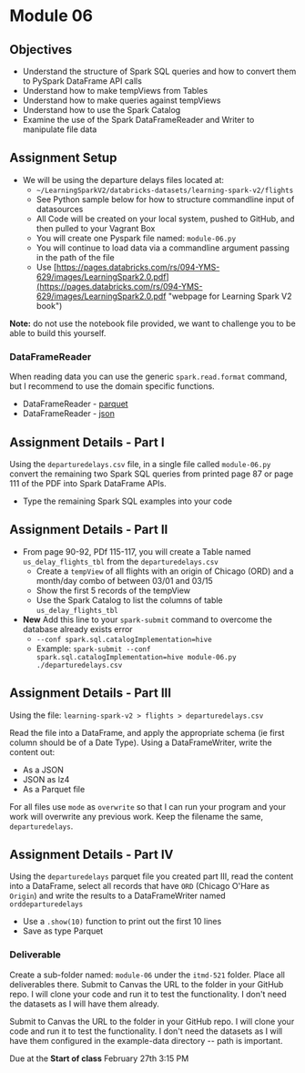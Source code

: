 # Module 06

## Objectives

- Understand the structure of Spark SQL queries and how to convert them to PySpark DataFrame API calls
- Understand how to make tempViews from Tables
- Understand how to make queries against tempViews
- Understand how to use the Spark Catalog
- Examine the use of the Spark DataFrameReader and Writer to manipulate file data

## Assignment Setup

- We will be using the departure delays files located at:
  - `~/LearningSparkV2/databricks-datasets/learning-spark-v2/flights`
  - See Python sample below for how to structure commandline input of datasources
  - All Code will be created on your local system, pushed to GitHub, and then pulled to your Vagrant Box
  - You will create one Pyspark file named: `module-06.py`
  - You will continue to load data via a commandline argument passing in the path of the file
  - Use [https://pages.databricks.com/rs/094-YMS-629/images/LearningSpark2.0.pdf](https://pages.databricks.com/rs/094-YMS-629/images/LearningSpark2.0.pdf "webpage for Learning Spark V2 book")

**Note:** do not use the notebook file provided, we want to challenge you to be able to build this yourself.

### DataFrameReader

When reading data you can use the generic `spark.read.format` command, but I recommend to use the domain specific functions.

* DataFrameReader - [parquet](https://spark.apache.org/docs/3.2.0/api/python/reference/api/pyspark.sql.DataFrameReader.parquet.html "webpage for pyspark api parquet")
* DataFrameReader - [json](https://spark.apache.org/docs/3.2.0/api/python/reference/api/pyspark.sql.DataFrameReader.json.html "webpage for pyspark api json")

## Assignment Details - Part I

Using the `departuredelays.csv` file, in a single file called `module-06.py` convert the remaining two Spark SQL queries from printed page 87 or page 111 of the PDF into Spark DataFrame APIs.

- Type the remaining Spark SQL examples into your code

## Assignment Details - Part II

- From page 90-92, PDf 115-117, you will create a Table named `us_delay_flights_tbl` from the `departuredelays.csv`
  - Create a `tempView` of all flights with an origin of Chicago (ORD) and a month/day combo of between 03/01 and 03/15
  - Show the first 5 records of the tempView
  - Use the Spark Catalog to list the columns of table `us_delay_flights_tbl`
- **New** Add this line to your `spark-submit` command to overcome the database already exists error
  - `--conf spark.sql.catalogImplementation=hive`
  - Example: `spark-submit --conf spark.sql.catalogImplementation=hive module-06.py ./departuredelays.csv`

## Assignment Details - Part III

Using the file: `learning-spark-v2 > flights > departuredelays.csv`

Read the file into a DataFrame, and apply the appropriate schema (ie first column should be of a Date Type). Using a DataFrameWriter, write the content out:

* As a JSON 
* JSON as lz4
* As a Parquet file

For all files use `mode` as `overwrite` so that I can run your program and your work will overwrite any previous work. Keep the filename the same, `departuredelays`.

## Assignment Details - Part IV

Using the `departuredelays` parquet file you created part III, read the content into a DataFrame, select all records that have `ORD` (Chicago O'Hare as `Origin`) and write the results to a DataFrameWriter named `orddeparturedelays`

* Use a `.show(10)` function to print out the first 10 lines
* Save as type Parquet 

### Deliverable

Create a sub-folder named: `module-06` under the `itmd-521` folder. Place all deliverables there.
Submit to Canvas the URL to the folder in your GitHub repo. I will clone your code and run it to test the functionality. I don't need the datasets as I will have them already.

Submit to Canvas the URL to the folder in your GitHub repo. I will clone your code and run it to test the functionality. I don't need the datasets as I will have them configured in the example-data directory -- path is important.

Due at the **Start of class** February 27th 3:15 PM

